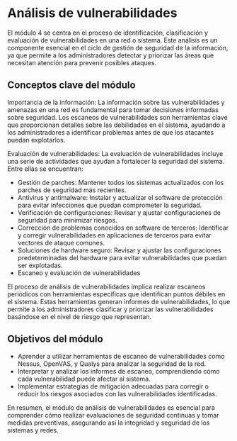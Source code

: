 # Análisis de vulnerabilidades

El módulo 4 se centra en el proceso de identificación, clasificación y evaluación de vulnerabilidades en una red o sistema. Este análisis es un componente esencial en el ciclo de gestión de seguridad de la información, ya que permite a los administradores detectar y priorizar las áreas que necesitan atención para prevenir posibles ataques.

## Conceptos clave del módulo

Importancia de la información: La información sobre las vulnerabilidades y amenazas en una red es fundamental para tomar decisiones informadas sobre seguridad. Los escaneos de vulnerabilidades son herramientas clave que proporcionan detalles sobre las debilidades en el sistema, ayudando a los administradores a identificar problemas antes de que los atacantes puedan explotarlos.

Evaluación de vulnerabilidades: La evaluación de vulnerabilidades incluye una serie de actividades que ayudan a fortalecer la seguridad del sistema. Entre ellas se encuentran:

- Gestión de parches: Mantener todos los sistemas actualizados con los parches de seguridad más recientes.
- Antivirus y antimalware: Instalar y actualizar el software de protección para evitar infecciones que puedan comprometer la seguridad.
- Verificación de configuraciones: Revisar y ajustar configuraciones de seguridad para minimizar riesgos.
- Corrección de problemas conocidos en software de terceros: Identificar y corregir vulnerabilidades en aplicaciones de terceros para evitar vectores de ataque comunes.
- Soluciones de hardware seguro: Revisar y ajustar las configuraciones predeterminadas del hardware para evitar vulnerabilidades que puedan ser explotadas.
- Escaneo y evaluación de vulnerabilidades
  
El proceso de análisis de vulnerabilidades implica realizar escaneos periódicos con herramientas específicas que identifican puntos débiles en el sistema. Estas herramientas generan informes de vulnerabilidades, lo que permite a los administradores clasificar y priorizar las vulnerabilidades basándose en el nivel de riesgo que representan.

## Objetivos del módulo

- Aprender a utilizar herramientas de escaneo de vulnerabilidades como Nessus, OpenVAS, y Qualys para analizar la seguridad de la red.
- Interpretar y analizar los informes de escaneo, comprendiendo cómo cada vulnerabilidad puede afectar al sistema.
- Implementar estrategias de mitigación adecuadas para corregir o reducir los riesgos asociados con las vulnerabilidades identificadas.

En resumen, el módulo de análisis de vulnerabilidades es esencial para comprender cómo realizar evaluaciones de seguridad continuas y tomar medidas preventivas, asegurando así la integridad y seguridad de los sistemas y redes.
